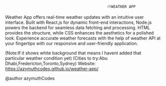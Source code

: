                                                   ⛅WEATHER APP
                                       
Weather App offers real-time weather updates with an intuitive user interface. Built with React.js for dynamic front-end interactions, Node.js powers the backend for seamless data fetching and processing. HTML provides the structure, while CSS enhances the aesthetics for a polished look. Experience accurate weather forecasts with the help of weather API at your fingertips with our responsive and user-friendly application.


(Note:If it shows white background that means I havent added that particular weather condition yet)
(Cities to try:Abu Dhabi,Fredericton,Toronto,Sydney)
Website: https://azymuthcodes.github.io/weather-app/


@author azymuthCodes

                                                        

